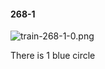 #### 268-1
![train-268-1-0.png](https://github.com/lil-lab/nlvr/raw/master/nlvr/train/images/19/train-268-1-0.png "train-268-1-0.png")

There is 1 blue circle